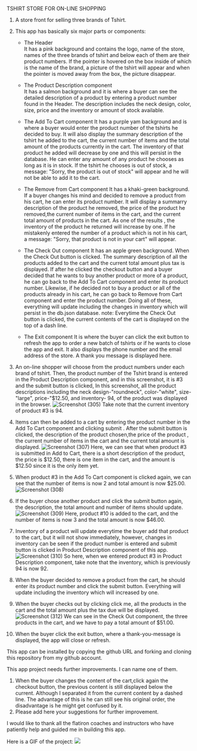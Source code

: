 TSHIRT STORE FOR ON-LINE SHOPPING



1. A store front for selling three brands of Tshirt.





2. This app has basically six major parts or components:
   * The Header  
                  It has a pink background and contains the logo, name of the store, names of the three brands of tshirt and below each of them are their product numbers.
                  If the pointer is hovered on the box inside of which is the name of the brand, a picture of the tshirt will appear and when the pointer is moved away from the box, the picture disappear.

   * The Product Description component  
                  It has a salmon background and it is where a buyer can see the detailed description of a product by entering a product number found in the Header.
                  The description includes the neck design, color, size, price and the inventory or amount of stock available.
   * The Add To Cart component 
                  It has a purple yam background and is where a buyer would enter the product number of the tshirts he decided to buy. It will also display the summary description of the tshirt he added to the cart,  the current number of items and the total amount of the products currently in the cart. The inventory of that product he added will decrease by one and this will persist in the database. He can enter any amount of any product he chooses as long as it is in stock. If the tshirt he chooses is out of stock, a message: "Sorry, the product is out of stock" will appear and he will not be able to add it to the cart.
   * The Remove from Cart component
                  It has a khaki-green background. If a buyer changes his mind and decided to remove a product from his cart, he can enter its product number. It will display a summarry description of the product he removed, the price of the product he removed,the current number of items in the cart, and the current total amount of products in the cart. As one of the results , the inventory of the product he returned will increase by one. If he mistakenly entered the number of a product which is not in his cart, a message: "Sorry, that product is not in your cart" will appear.                 
   * The Check Out component
                  It has an apple green background. When the Check Out button is clicked. The summary description of all the products added to the cart and the current total amount plus tax is displayed.
                  If after he clicked the checkout button and a buyer decided that he wants to buy another product or more of a product, he can go back to the Add To Cart component and enter its product number. Likewise, if he decided not to buy a product or all of the products already in his cart, he can go back to Remove from Cart component and enter the product number.
                  Doing all of these, everything will update including the changes in inventory which will persist in the db.json database. 
                  note: Everytime the Check Out button is clicked, the current contents of the cart is displayed on the top of a dash line.
   * The Exit component 
                  It is where the buyer can click the exit button to refresh the app to order a new batch of tshirts or if he wants to close the app and exit. It also displays the phone number and the email address of the store. A thank you message is displayed here.







3. An on-line shopper will choose from the product numbers under each brand of tshirt.
Then, the product number of the Tshirt brand is entered in the Product Description component, and in this screenshot, it is #3 and the submit button is clicked,
 In this screenshot, all the product descriptions including the neck design-"roundneck", color-"white", size-"large", price-"$12.50, and inventory- 94, of the product was displayed in the browser.
![Screenshot (305)](https://github.com/RicVUy/phase-1-project-tshirtStore/assets/126643320/3cfcf582-c04c-4ccb-8a13-2818c1f772a7)
Take note that the current inventory of product #3 is 94.





4. Items can then be added to a cart by entering the product number in the Add To Cart component and clicking submit .
After the submit button is clicked, the description of the product chosen,the price of the product , the current number of items in the cart and the current total amount  is displayed.
![Screenshot (307)](https://github.com/RicVUy/phase-1-project-tshirtStore/assets/126643320/c2d9656b-97af-4821-9799-995de225adf2)
Here, we can see that when product #3 is submitted in Add to Cart, there is a short description of the product, the price is $12.50, there is one item in the cart, and the amount is $12.50 since it is the only item yet.






6. When product #3 in the Add To Cart component is clicked again, we can see that the number of items is now 2 and total amount is now $25.00.
![Screenshot (308)](https://github.com/RicVUy/phase-1-project-tshirtStore/assets/126643320/955c5c44-d6d7-424b-9dfc-df5752251f41)





7. If the buyer chose another product and click the submit button again, the description, the total amount and number of items should update.
![Screenshot (309)](https://github.com/RicVUy/phase-1-project-tshirtStore/assets/126643320/c184d684-1a69-403c-b150-609632f54a85)
Here, product #10 is added to the cart, and the number of items is now 3 and the total amount is now $46.00.





8. Inventory of a product will update everytime the buyer add that product to the cart, but it will not show immediately, however, changes in inventory can be seen if the product number is entered and submit button is clicked in Product Description component of this app.
![Screenshot (310)](https://github.com/RicVUy/phase-1-project-tshirtStore/assets/126643320/4f089c72-1258-465c-8d33-1352be27c7fb)
So here, when we entered product #3 in Product Description component, take note that the inventory, which is previously 94 is now 92.




9. When the buyer decided to remove a product from the cart, he should enter its product number and click the submit button. Everything will update including the inventory which will increased by one.




9. When the buyer checks out by clicking click me, all the products in the cart and the total amount plus the tax due will be displayed.
![Screenshot (312)](https://github.com/RicVUy/phase-1-project-tshirtStore/assets/126643320/76569676-a0b0-4190-a8fb-0e255b949aff)
We can see in the Check Out component, the three products in the cart, and we have to pay a total amount of $51.00.





10. When the buyer click the exit button, where a thank-you-message is displayed, the app will close or refresh.




This app can be installed by copying the github URL and forking and cloning  this repository from my github account.



This app project needs further improvements. I can name one of them.
1.  When the buyer changes the content of the cart,click again the checkout button, the previous content is still displayed below the current. Although I separated it from the current content by a dashed line. The advantage  of this is he can still see his original order, the disadvantage is he might get confused by it.
2.  Please add here your suggestions for further improvement.



I would like to thank all the flatiron coaches and instructors who have patiently help and guided me in building this app.

Here is a GIF of the project:
![](https://www.youtube.com/watch?v=P8Xac8vrBfk)
